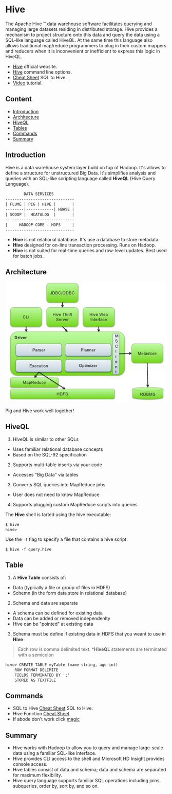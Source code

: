 # Hive

The Apache Hive ™ data warehouse software facilitates querying and managing large datasets residing in distributed storage. Hive provides a mechanism to project structure onto this data and query the data using a SQL-like language called HiveQL. At the same time this language also allows traditional map/reduce programmers to plug in their custom mappers and reducers when it is inconvenient or inefficient to express this logic in HiveQL.

- [Hive](https://hive.apache.org/) official website.
- [Hive](http://archive.cloudera.com/cdh4/cdh/4/hive/language_manual/cli.html) command line options.
- [Cheat Sheet](http://hortonworks.com/wp-content/uploads/downloads/2013/08/Hortonworks.CheatSheet.SQLtoHive.pdf) SQL to Hive.
- [Video](https://www.youtube.com/watch?v=Pn7Sp2-hUXE) tutorial.

## Content

- [Introduction](https://github.com/valerysamovich/engineering/blob/master/docs/tutorials/hive.md#introduction)
- [Architecture](https://github.com/valerysamovich/engineering/blob/master/docs/tutorials/hive.md#architecture)
- [HiveQL](https://github.com/valerysamovich/engineering/blob/master/docs/tutorials/hive.md#hiveql)
- [Tables](https://github.com/valerysamovich/engineering/blob/master/docs/tutorials/hive.md#tables)
- [Commands](https://github.com/valerysamovich/engineering/blob/master/docs/tutorials/hive.md#commands)
- [Summary](https://github.com/valerysamovich/engineering/blob/master/docs/tutorials/hive.md#summary)

## Introduction

Hive is a data warehouse system layer build on top of Hadoop. It's allows to define a structure for unstructured Big Data. It's simplifies analysis and queries with an SQL-like scripting language called **HiveQL** (Hive Query Language). 
    
            DATA SERVICES
    ------------------------------
    | FLUME | PIG | HIVE |       |
    --------|------------| HBASE |
    | SQOOP |  HCATALOG  |       |
    ------------------------------
    |     HADOOP CORE - HDFS     |
    ------------------------------

- **Hive** is not relational database. It's use a database to store metadata.
- **Hive** designed for on-line transaction processing. Runs on Hadoop.
- **Hive** is not suited for real-time queries and row-level updates. Best used for batch jobs.

## Architecture

![alt text](/assets/hive-architecture.png "Hive architecture")

Pig and Hive work well together!

## HiveQL

1. HiveQL is similar to other SQLs
  - Uses familiar relational database concepts
  - Based on the SQL-92 specification
2. Supports multi-table inserts via your code
  - Accesses "Big Data" via tables 
3. Converts SQL queries into MapReduce jobs
  - User does not need to know MapReduce
4. Supports plugging custom MapReduce scripts into queries

The **Hive** shell is tarted using the hive executable:

    $ hive
    hive>

Use the `-f` flag to specify a file that contains a hive script:

    $ hive -f query.hive

## Table

1. A **Hive Table** consists of:
  - Data (typically a file or group of files in HDFS)
  - Schemn (in the form data store in relational database)
2. Schema and data are separate
  - A schema can be defined for existing data
  - Data can be added or removed independenlty
  - Hive can be "pointed" at existing data
3. Schema must be define if existing data in HDFS that you weant to use in **Hive**

> Each row is comma delimited text. ***HiveQL** statements are terminated with a semicolon
    
    hive> CREATE TABLE myTable (name string, age int)
        ROW FORMAT DELIMITE
        FIELDS TERMINATED BY ';'
        STORED AS TEXTFILE

## Commands

- SQL to Hive [Cheat Sheet](http://hortonworks.com/wp-content/uploads/downloads/2013/08/Hortonworks.CheatSheet.SQLtoHive.pdf) SQL to Hive.
- Hive Function [Cheat Sheet](http://www.qubole.com/resources/cheatsheet/hive-function-cheat-sheet/)
- If abode don't work click [magic](http://lmgtfy.com/?q=+Hive+cheat+sheet)

## Summary

- Hive works with Hadoop to allow you to query and manage large-scale data using a familiar SQL-like interface.
- Hive provides CLI access to the shell and Microsoft HD Insight provides console access.
- Hive tables consist of data and schema; data and schema are separated for maximum flexibility.
- Hive query language supports familiar SQL operations including joins, subqueries, order by, sort by, and so on.
